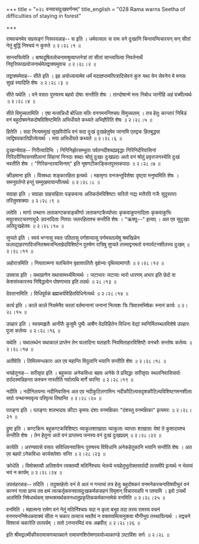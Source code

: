 +++
title = "०२८ वनवासदुःखवर्णनम्"
title_english = "028 Rama warns Seetha of difficulties of staying in forest"

+++


रामवचनमेव सप्रसङ्गं निरूपयन्नाह-- स इति । धर्मवत्सलः स रामः वने दुःखानि
चिन्तयन्विचारयन् सन् सीतां नेतुं बुद्धिं निश्चयं न कुरुते  ॥  २।२८।१  ॥   

  

सान्त्वयित्वेति । बाष्पदूषितलोचनामश्रुव्याप्तनेत्रां तां सीतां
सान्त्वयित्वा निवर्तनार्थे निवृत्तिरूपप्रयोजनार्थमेतद्वाक्यमुवाच  ॥ 
२।२८।२  ॥   

  

तद्वाक्यमेवाह-- सीते इति । इह अयोध्यायामेव धर्मं
मदाज्ञप्तमत्पित्रादिसेवनं कुरु यथा येन सेवनेन मे मनसः सुखं स्यादिति शेषः
 ॥  २।२८।३  ॥   

  

सीते यथेति । वने वसतः पुरुषस्य बहवो दोषाः सन्तीति शेषः । तान्दोषान्मे
मत्तः निबोध जानीहि अहं वच्मील्यर्थः  ॥  २।२८।४  ॥   

  

सीते विमुच्यतामिति । एषा मत्सन्निधौ बोधिता मतिः वनगमननिश्चयः विमुच्यताम्
। तत्र हेतुः कान्तारं निबिडं वनं बहुदोषमनेकदोषविशिष्टमिति अभिधीयते
कथ्यते अभिज्ञैरिति शेषः  ॥  २।२८।५  ॥   

  

हितेति । सदा नित्यममुखं सुखविरोधि वनं सदा दुःखं दुःखहेतुमेव जानामि
एतद्वचः हितबुद्ध्या त्वद्विषयकातिप्रीत्येत्यर्थः । मया अभिधीयते कथ्यते
 ॥  २।२८।६  ॥   

  

दुःखान्येवाह-- गिरीत्यादिभिः । निगिनिर्झरसम्भूताः पर्वतनदीशब्दप्रवृद्धाः
गिरिनिर्दरिवासिनां गिरिदरीनिवसनशीलानां सिंहानां निनदाः शब्दाः श्रोतुं
दुःखाः दुःखप्रदाः अतो वनं श्रोतुं प्रवृत्तजनस्येति दुःखं भवतीति शेषः ।
"गिरिकन्दरवासिनाम्" इति भूषणटीकाङ्कितपुस्तकपाठः  ॥  २।२८।७  ॥   

  

क्रीडमाना इति । विस्रब्धाः शङ्कारहिता इत्यर्थः । महामृगाः वनजन्तुविशेषाः
दृष्ट्वा मनुष्यमिति शेषः । समनुवर्तन्ते हन्तुं सम्मुखमायान्तीत्यर्थः  ॥ 
२।२८।८  ॥   

  

सग्राहा इति । सग्राहाः ग्राहसहिताः पङ्कवत्यः अतिकर्दमविशिष्टाः सरितो
नद्यः मत्तैरपि गजैः सुदुस्तराः तरितुमशक्याः  ॥  २।२८।९  ॥   

  

लतेति । मार्गाः पन्थानः लताकण्टकसङ्कीर्णाः लताकण्टकैर्व्याप्ताः
कृकवाकूपनादिताः कृकवाकुभिः मयूरसरटचरणायुधैः उपनादिताः निरपाः जलरहिताश्च
सन्तीति शेषः । "ऋक्पूः--" इत्यप् । अत एव सुदुःखाः अतिदुःखहेतवः  ॥ 
२।२८।१०  ॥   

  

सुप्यते इति । स्वयं भग्नासु स्वतः पतितासु पर्णशय्यासु पर्णमयतल्पेषु
श्रमखिन्नेन फलाद्याहरणादिजनितश्रमजनितखेदविशिष्टेन पुरुषेण रात्रिषु
सुप्यते तस्माद्वनमतो वनपर्यटनशीलस्य दुःखम्  ॥  २।२८।११  ॥   

  

अहोरात्रमिति । नियतात्मना यतचित्तेन वृक्षावपतितैः वृक्षेभ्यः
पृथिव्यामागतैः  ॥  २।२८।१२  ॥   

  

उपवास इति । यथाप्राणेन यथासामर्थ्यमित्यर्थः । जटाभारः जटायाः भारो धारणम्
अभार इति छेदो वा केशसंस्कारस्य निषिद्धत्वेन पोषणाभाव इति तदर्थः  ॥  २८।१३
 ॥   

  

देवतानामिति । विधिपूर्वकं ब्रह्मचर्यविहितविधिनेत्यर्थः  ॥  २।२८।१४  ॥   

  

कार्य इति । काले काले नियमेनैव चरतां वर्तमानानां जनानां नित्यशः त्रिः
त्रिवारमभिषेकः स्नानं कार्यः  ॥  २।२८।१५  ॥   

  

उपहार इति । स्वयमाहृतैः आनीतैः कुसुमैः पुष्पैः आर्षेण वेदविहितेन विधिना
वेद्यां स्वनिर्मितस्थलविशेषे उपहारः पूजा कर्तव्यः  ॥  २।२८।१६  ॥   

  

यथेति । यथालब्धेन यथाकालं प्राप्तेन तेन फलादिना यताहारैः
नियमिताहारविशिष्टैः वनचरैः सन्तोषः कर्तव्यः  ॥  २।२८।१७  ॥   

  

अतीवेति । तिमिरमन्धकारः अत एव महान्ति विपुलानि भयानि सन्तीति शेषः  ॥ 
२।२८।१८  ॥   

  

भयहेतूनाह-- सरीसृपा इति । बहुरूपाः अनेकविधाः बहवः अनेके ते प्रसिद्धाः
सरीसृपाः स्थलनिवासिसर्पाः दर्पादस्मन्निहन्ता कश्चन नास्तीति गर्वात्पथि
मार्गे चरन्ति  ॥  २।२८।१९  ॥   

  

नदीति । नदीनिलयनाः नदीनिवासिनः अत एव नदीकुटिलगामिनः
नदीकौटिल्यसदृशकौटिल्यविशिष्टगमनशीलाः सर्पाः पन्थानमावृत्य परिवृत्य
तिष्ठन्ति  ॥  २।२८।२०  ॥   

  

पतङ्गा इति । पतङ्गाः शलभादयः कीटाः कृमयः दंशाः वनमक्षिकाः "दंशस्तु
वनमक्षिका" इत्यमरः  ॥  २।२८।२१  ॥   

  

द्रुमा इति । कण्टकिनः बहुकण्टकविशिष्टाः व्याकुलशाखाग्राः व्याकुलाः
व्याप्ताः शाखाग्राः येषां ते कुशादयश्च सन्तीति शेषः । तेन हेतुना अतो वनं
प्राप्तस्य जनस्य वनं दुःखं दुःखप्रदम्  ॥  २।२८।२२  ॥   

  

कायेति । अरण्यवासे वसतः सविधिवनवासिनः पुरुषस्य विविधानि अनेकहेतुकानि
भयानि सन्तीति शेषः । अत एव बहवो ऽनेकविधाः कार्यक्लेशाः सन्ति  ॥  २।२८।२३
 ॥   

  

क्रोधेति । विमोक्तव्यौ अतिशयेन त्यक्तव्यौ मतिर्निश्चयः भेतव्ये
भयहेतुभूतोक्तसर्पादौ तत्समीपे इत्यर्थः न भेतव्यं भयं न कार्यम्  ॥ 
२।२८।२४  ॥   

  

उपसंहरन्नाह-- तदिति । तदुक्तहेतोः वनं ते अलं न गन्तव्यं तत्र हेतुः
बहुदोषकरं वनमनेकरचनाविषयीभूतं वनं काननं गत्वा प्राप्य तव क्षमं
त्वत्कर्तृकवनवासदुःखकर्मकसहनं विमृशन् विचारयन्नपि न पश्यामि । इवो
ऽप्यर्थे अलमिति निषेधार्थकम् सम्भक्त्यर्थकवनधातुप्रकृतिककर्मकान्तमेकं
वनमिति  ॥  २।२८।२५  ॥   

  

वनमिति । महात्मना रामेण वनं नेतुं मतिर्निश्चयः यदा न कृता बभूव तदा तस्य
रामस्य वचनं वननयननिषेधकवाक्यं सीता न चकार तत्याज भवतैवं न
वक्तव्यमित्यनुक्त्वा मौनीभूय तस्थावित्यर्थः । तद्वचने विश्वासं चकारेति
तात्पर्यम् । ततो ऽनन्तरमिदं वचः अब्रवीत्  ॥  २।२८।२६  ॥   

  

इति श्रीमद्वाल्मीकीयरामायणव्याख्याने रामायणशिरोमणावयोध्याकाण्डे
ऽष्टाविंशः सर्गः  ॥  २।२८  ॥   

  

  



